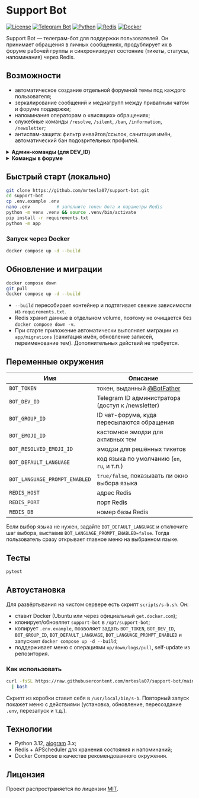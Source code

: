 # Support Bot

[![License](https://img.shields.io/github/license/mrtesla07/support-bot)](LICENSE)
[![Telegram Bot](https://img.shields.io/badge/Bot-grey?logo=telegram)](https://core.telegram.org/bots)
[![Python](https://img.shields.io/badge/Python-3.12-blue.svg)](https://www.python.org/)
[![Redis](https://img.shields.io/badge/Redis-enabled?logo=redis&color=red)](https://redis.io)
[![Docker](https://img.shields.io/badge/Docker-ready-blue?logo=docker)](https://www.docker.com/)

Support Bot — телеграм-бот для поддержки пользователей. Он принимает обращения в личных сообщениях, продублирует их в форуме рабочей группы и синхронизирует состояние (тикеты, статусы, напоминания) через Redis.

## Возможности

- автоматическое создание отдельной форумной темы под каждого пользователя;
- зеркалирование сообщений и медиагрупп между приватным чатом и форуме поддержки;
- напоминания операторам о «висящих» обращениях;
- служебные команды `/resolve`, `/silent`, `/ban`, `/information`, `/newsletter`;
- антиспам-защита: фильтр инвайтов/ссылок, санитация имён, автоматический бан подозрительных профилей.

<details>
<summary><b>Админ-команды (для DEV_ID)</b></summary>

* `/newsletter` — открыть меню рассылки (требует aiogram_newsletter).
* `/greeting` — настроить приветственное сообщение (доступны плейсхолдеры `{full_name}`).
* `/closing` — настроить сообщение, которое отправляется пользователю после /resolve (поддерживает `{full_name}`).
</details>

<details>
<summary><b>Команды в форуме</b></summary>

* `/ban` — переключить блокировку пользователя (сообщения перестают пересылаться).
* `/silent` — включить бесшумный режим (ответы не доставляются пользователю).
* `/information` — вывести карточку пользователя (ID, username, статус, дата регистрации).
* `/resolve` — пометить тикет как «решён», сменить эмодзи темы и отправить пользователю финальное сообщение.
</details>

## Быстрый старт (локально)

```bash
git clone https://github.com/mrtesla07/support-bot.git
cd support-bot
cp .env.example .env
nano .env          # заполните токен бота и параметры Redis
python -m venv .venv && source .venv/bin/activate
pip install -r requirements.txt
python -m app
```

### Запуск через Docker

```bash
docker compose up -d --build
```

## Обновление и миграции

```bash
docker compose down
git pull
docker compose up -d --build
```

- `--build` пересобирает контейнер и подтягивает свежие зависимости из `requirements.txt`.
- Redis хранит данные в отдельном volume, поэтому не очищается без `docker compose down -v`.
- При старте приложение автоматически выполняет миграции из `app/migrations` (санитация имён, обновление записей, переименование тем). Дополнительных действий не требуется.

## Переменные окружения

| Имя                    | Описание                                              |
|------------------------|--------------------------------------------------     |
| `BOT_TOKEN`            | токен, выданный [@BotFather](https://t.me/BotFather)  |
| `BOT_DEV_ID`           | Telegram ID администратора (доступ к /newsletter)     |
| `BOT_GROUP_ID`         | ID чат-форума, куда пересылаются обращения            |
| `BOT_EMOJI_ID`         | кастомное эмодзи для активных тем                     |
| `BOT_RESOLVED_EMOJI_ID`| эмодзи для решённых тикетов                           |
| `BOT_DEFAULT_LANGUAGE` | код языка по умолчанию (`en`, `ru`, и т.п.)           |
| `BOT_LANGUAGE_PROMPT_ENABLED` | `true/false`, показывать ли окно выбора языка  |
| `REDIS_HOST`           | адрес Redis                                           |
| `REDIS_PORT`           | порт Redis                                            |
| `REDIS_DB`             | номер базы Redis                                      |

Если выбор языка не нужен, задайте `BOT_DEFAULT_LANGUAGE` и отключите шаг выбора, выставив `BOT_LANGUAGE_PROMPT_ENABLED=false`. Тогда пользователь сразу открывает главное меню на выбранном языке.

## Тесты

```bash
pytest
```

## Автоустановка

Для развёртывания на чистом сервере есть скрипт `scripts/s-b.sh`. Он:
- ставит Docker (Ubuntu или через официальный `get.docker.com`);
- клонирует/обновляет `support-bot` в `/opt/support-bot`;
- копирует `.env.example`, позволяет задать `BOT_TOKEN`, `BOT_DEV_ID`, `BOT_GROUP_ID`, `BOT_DEFAULT_LANGUAGE`, `BOT_LANGUAGE_PROMPT_ENABLED` и запускает `docker compose up -d --build`;
- поддерживает меню с операциями `up/down/logs/pull`, self-update из репозитория.

### Как использовать

```bash
curl -fsSL https://raw.githubusercontent.com/mrtesla07/support-bot/main/scripts/s-b.sh \
  | bash
```

Скрипт из коробки ставит себя в `/usr/local/bin/s-b`. Повторный запуск покажет меню с действиями (установка, обновление, пересоздание `.env`, перезапуск и т.д.).

## Технологии

- Python 3.12, [aiogram](https://docs.aiogram.dev) 3.x;
- Redis + APScheduler для хранения состояния и напоминаний;
- Docker Compose в качестве рекомендованного окружения.

## Лицензия

Проект распространяется по лицензии [MIT](LICENSE).
